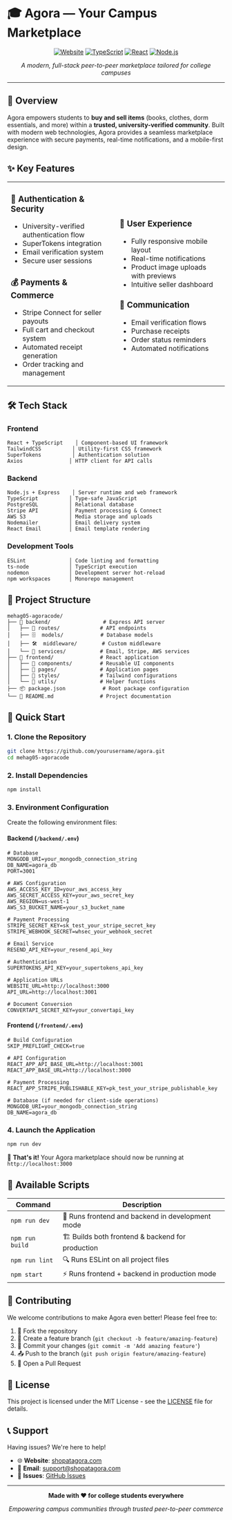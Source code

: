 # 🎓 Agora — Your Campus Marketplace

<div align="center">

[![Website](https://img.shields.io/badge/Website-shopatagora.com-blue?style=for-the-badge&logo=internet-explorer)](https://www.shopatagora.com)
[![TypeScript](https://img.shields.io/badge/TypeScript-97.2%25-3178C6?style=for-the-badge&logo=typescript)](https://www.typescriptlang.org/)
[![React](https://img.shields.io/badge/React-20232A?style=for-the-badge&logo=react&logoColor=61DAFB)](https://reactjs.org/)
[![Node.js](https://img.shields.io/badge/Node.js-43853D?style=for-the-badge&logo=node.js&logoColor=white)](https://nodejs.org/)

*A modern, full-stack peer-to-peer marketplace tailored for college campuses*

</div>

---

## 🌟 Overview

Agora empowers students to **buy and sell items** (books, clothes, dorm essentials, and more) within a **trusted, university-verified community**. Built with modern web technologies, Agora provides a seamless marketplace experience with secure payments, real-time notifications, and a mobile-first design.

## ✨ Key Features

<table>
<tr>
<td width="50%">

### 🔐 **Authentication & Security**
- University-verified authentication flow
- SuperTokens integration
- Email verification system
- Secure user sessions

### 💰 **Payments & Commerce**
- Stripe Connect for seller payouts
- Full cart and checkout system
- Automated receipt generation
- Order tracking and management

</td>
<td width="50%">

### 📱 **User Experience**
- Fully responsive mobile layout
- Real-time notifications
- Product image uploads with previews
- Intuitive seller dashboard

### 📧 **Communication**
- Email verification flows
- Purchase receipts
- Order status reminders
- Automated notifications

</td>
</tr>
</table>

## 🛠️ Tech Stack

### **Frontend**
```
React + TypeScript    │ Component-based UI framework
TailwindCSS          │ Utility-first CSS framework
SuperTokens          │ Authentication solution
Axios               │ HTTP client for API calls
```

### **Backend**
```
Node.js + Express    │ Server runtime and web framework
TypeScript          │ Type-safe JavaScript
PostgreSQL          │ Relational database
Stripe API          │ Payment processing & Connect
AWS S3              │ Media storage and uploads
Nodemailer          │ Email delivery system
React Email         │ Email template rendering
```

### **Development Tools**
```
ESLint              │ Code linting and formatting
ts-node             │ TypeScript execution
nodemon             │ Development server hot-reload
npm workspaces      │ Monorepo management
```

## 📁 Project Structure

```
mehag05-agoracode/
├── 📂 backend/                 # Express API server
│   ├── 🔌 routes/             # API endpoints
│   ├── 🗄️  models/            # Database models
│   ├── 🛠️  middleware/        # Custom middleware
│   └── 📧 services/           # Email, Stripe, AWS services
├── 📂 frontend/               # React application
│   ├── 🧩 components/         # Reusable UI components
│   ├── 📄 pages/              # Application pages
│   ├── 🎨 styles/             # Tailwind configurations
│   └── 🔧 utils/              # Helper functions
├── 📦 package.json            # Root package configuration
└── 📖 README.md               # Project documentation
```

## 🚀 Quick Start

### 1. **Clone the Repository**
```bash
git clone https://github.com/yourusername/agora.git
cd mehag05-agoracode
```

### 2. **Install Dependencies**
```bash
npm install
```

### 3. **Environment Configuration**

Create the following environment files:

#### **Backend** (`/backend/.env`)
```env
# Database
MONGODB_URI=your_mongodb_connection_string
DB_NAME=agora_db
PORT=3001

# AWS Configuration
AWS_ACCESS_KEY_ID=your_aws_access_key
AWS_SECRET_ACCESS_KEY=your_aws_secret_key
AWS_REGION=us-west-1
AWS_S3_BUCKET_NAME=your_s3_bucket_name

# Payment Processing
STRIPE_SECRET_KEY=sk_test_your_stripe_secret_key
STRIPE_WEBHOOK_SECRET=whsec_your_webhook_secret

# Email Service
RESEND_API_KEY=your_resend_api_key

# Authentication
SUPERTOKENS_API_KEY=your_supertokens_api_key

# Application URLs
WEBSITE_URL=http://localhost:3000
API_URL=http://localhost:3001

# Document Conversion
CONVERTAPI_SECRET_KEY=your_convertapi_key
```

#### **Frontend** (`/frontend/.env`)
```env
# Build Configuration
SKIP_PREFLIGHT_CHECK=true

# API Configuration
REACT_APP_API_BASE_URL=http://localhost:3001
REACT_APP_BASE_URL=http://localhost:3000

# Payment Processing
REACT_APP_STRIPE_PUBLISHABLE_KEY=pk_test_your_stripe_publishable_key

# Database (if needed for client-side operations)
MONGODB_URI=your_mongodb_connection_string
DB_NAME=agora_db
```

### 4. **Launch the Application**
```bash
npm run dev
```

🎉 **That's it!** Your Agora marketplace should now be running at `http://localhost:3000`

## 📜 Available Scripts

| Command | Description |
|---------|-------------|
| `npm run dev` | 🚀 Runs frontend and backend in development mode |
| `npm run build` | 🏗️ Builds both frontend & backend for production |
| `npm run lint` | 🔍 Runs ESLint on all project files |
| `npm start` | ⚡ Runs frontend + backend in production mode |

## 🤝 Contributing

We welcome contributions to make Agora even better! Please feel free to:

1. 🍴 Fork the repository
2. 🌿 Create a feature branch (`git checkout -b feature/amazing-feature`)
3. 💾 Commit your changes (`git commit -m 'Add amazing feature'`)
4. 📤 Push to the branch (`git push origin feature/amazing-feature`)
5. 🔄 Open a Pull Request

## 📄 License

This project is licensed under the MIT License - see the [LICENSE](LICENSE) file for details.

## 📞 Support

Having issues? We're here to help!

- 🌐 **Website**: [shopatagora.com](https://www.shopatagora.com)
- 📧 **Email**: support@shopatagora.com
- 🐛 **Issues**: [GitHub Issues](https://github.com/yourusername/agora/issues)

---

<div align="center">

**Made with ❤️ for college students everywhere**

*Empowering campus communities through trusted peer-to-peer commerce*

</div>
